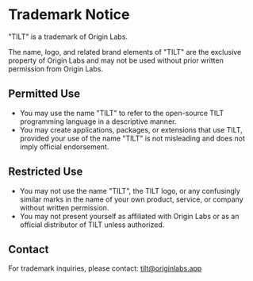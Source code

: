 # Trademark Notice

"TILT" is a trademark of Origin Labs.

The name, logo, and related brand elements of "TILT" are the exclusive property of Origin Labs and may not be used without prior written permission from Origin Labs.

## Permitted Use
- You may use the name "TILT" to refer to the open-source TILT programming language in a descriptive manner.
- You may create applications, packages, or extensions that use TILT, provided your use of the name "TILT" is not misleading and does not imply official endorsement.

## Restricted Use
- You may not use the name "TILT", the TILT logo, or any confusingly similar marks in the name of your own product, service, or company without written permission.
- You may not present yourself as affiliated with Origin Labs or as an official distributor of TILT unless authorized.

## Contact
For trademark inquiries, please contact: tilt@originlabs.app
